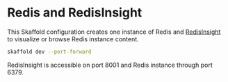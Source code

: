 # Redis and RedisInsight

This Skaffold configuration creates one instance of Redis and [RedisInsight](https://redis.com/redis-enterprise/redis-insight/) to visualize or browse Redis instance content.

```sh
skaffold dev --port-forward
```

RedisInsight is accessible on port 8001 and Redis instance through port 6379.